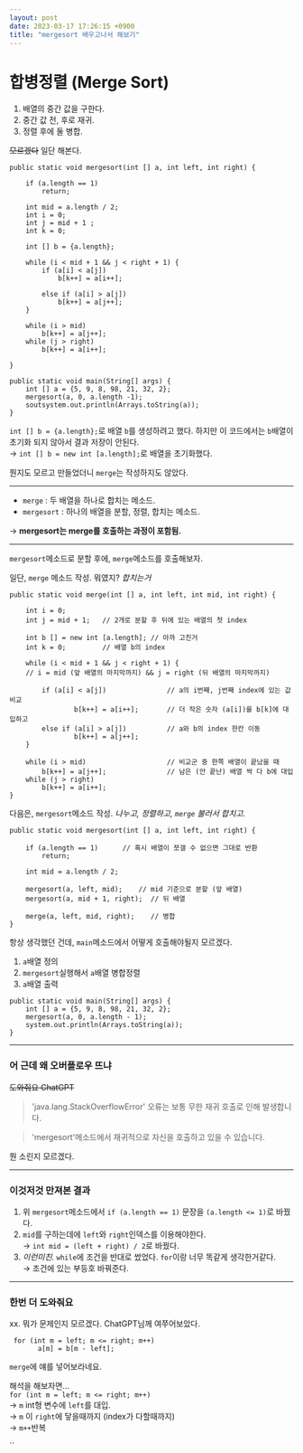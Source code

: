 ```yaml
---
layout: post
date: 2023-03-17 17:26:15 +0900
title: "mergesort 배우고나서 해보기"
---
```


# 합병정렬 (Merge Sort)
1. 배열의 중간 값을 구한다.
2. 중간 값 전, 후로 재귀.
3. 정렬 후에 둘 병합.

~~모르겠다~~ 일단 해본다.

```
public static void mergesort(int [] a, int left, int right) {
    
    if (a.length == 1)
        return;
    
    int mid = a.length / 2;
    int i = 0;
    int j = mid + 1 ;
    int k = 0;
    
    int [] b = {a.length};
    
    while (i < mid + 1 && j < right + 1) {
        if (a[i] < a[j])
            b[k++] = a[i++];
            
        else if (a[i] > a[j])
            b[k++] = a[j++];
    }
    
    while (i > mid)
        b[k++] = a[j++];
    while (j > right)
        b[k++] = a[i++];
        
}
    
public static void main(String[] args) {
    int [] a = {5, 9, 8, 98, 21, 32, 2};
    mergesort(a, 0, a.length -1);  
    soutsystem.out.println(Arrays.toString(a));
}  
```

`int [] b = {a.length};`로 배열 `b`를 생성하려고 했다.
하지만 이 코드에서는 `b`배열이 초기화 되지 않아서 결과 저장이 안된다.  
&rarr; `int [] b = new int [a.length];`로 배열을 초기화했다.

뭔지도 모르고 만들었더니 `merge`는 작성하지도 않았다.

---

- `merge` : 두 배열을 하나로 합치는 메소드.
- `mergesort` : 하나의 배열을 분할, 정렬, 합치는 메소드.

&rarr; **mergesort는 merge를 호출하는 과정이 포함됨.**

---

`mergesort`메소드로 분할 후에, `merge`메소드를 호출해보자.

일단, `merge` 메소드 작성. 뭐였지? *합치는거*
```
public static void merge(int [] a, int left, int mid, int right) {
    
    int i = 0;
    int j = mid + 1;   // 2개로 분할 후 뒤에 있는 배열의 첫 index
    
    int b [] = new int [a.length]; // 아까 고친거
    int k = 0;         // 배열 b의 index
    
    while (i < mid + 1 && j < right + 1) {
    // i = mid (앞 배열의 마지막까지) && j = right (뒤 배열의 마지막까지)
    
        if (a[i] < a[j])               // a의 i번째, j번째 index에 있는 값 비교
                b[k++] = a[i++];       // 더 작은 숫자 (a[i])를 b[k]에 대입하고   
        else if (a[i] > a[j])          // a와 b의 index 한칸 이동
                b[k++] = a[j++];
    }

    while (i > mid)                    // 비교군 중 한쪽 배열이 끝났을 때
        b[k++] = a[j++];               // 남은 (안 끝난) 배열 싹 다 b에 대입
    while (j > right)
        b[k++] = a[i++];  
}
```

다음은, `mergesort`메소드 작성. *나누고, 정렬하고, `merge` 불러서 합치고.*
```
public static void mergesort(int [] a, int left, int right) {

    if (a.length == 1)      // 혹시 배열이 쪼갤 수 없으면 그대로 반환
        return;
        
    int mid = a.length / 2;
    
    mergesort(a, left, mid);    // mid 기준으로 분할 (앞 배열)
    mergesort(a, mid + 1, right);  // 뒤 배열
                              
    merge(a, left, mid, right);    // 병합
}
```

항상 생각했던 건데, `main`메소드에서 어떻게 호출해야될지 모르겠다.
1. `a`배열 정의
2. `mergesort`실행해서 `a`배열 병합정렬
3. `a`배열 출력
```
public static void main(String[] args) {
    int [] a = {5, 9, 8, 98, 21, 32, 2};
    mergesort(a, 0, a.length - 1);
    system.out.println(Arrays.toString(a));
}
```
---

### 어 근데 왜 오버플로우 뜨냐

~~도와줘요 ChatGPT~~

>'java.lang.StackOverflowError' 오류는 보통 무한 재귀 호출로 인해 발생합니다.

>'mergesort'메소드에서 재귀적으로 자신을 호출하고 있을 수 있습니다.

뭔 소린지 모르겠다.

---

### 이것저것 만져본 결과

1. 위 `mergesort`메소드에서 `if (a.length == 1)` 문장을 `(a.length <= 1)`로 바꿨다.  
2. `mid`를 구하는데에 `left`와 `right`인덱스를 이용해야한다.  
&rarr; `int mid = (left + right) / 2`로 바꿨다.
3. *이런미친.* `while`에 조건을 반대로 썼었다. `for`이랑 너무 똑같게 생각한거같다.  
&rarr; 조건에 있는 부등호 바꿔준다.

---

### 한번 더 도와줘요
xx. 뭐가 문제인지 모르겠다. ChatGPT님께 여쭈어보았다.

```       
 for (int m = left; m <= right; m++)
       a[m] = b[m - left];
```

`merge`에 얘를 넣어보라네요. 

해석을 해보자면...  
`for (int m = left; m <= right; m++)`  
&rarr; `m` int형 변수에 `left`를 대입.   
&rarr; `m` 이 `right`에 닿을때까지 (index가 다할때까지)  
&rarr; `m++`반복

``


